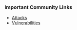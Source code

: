 ### Important Community Links

* [Attacks](/www-community/attacks)
* [Vulnerabilities](www-community/vulnerabilities)
